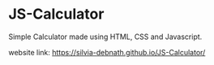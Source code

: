 # JS-Calculator
Simple Calculator made using HTML, CSS and Javascript.

website link: https://silvia-debnath.github.io/JS-Calculator/
